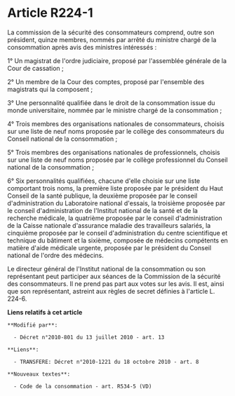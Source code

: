 # Article R224-1

La commission de la sécurité des consommateurs comprend, outre son président, quinze membres, nommés par arrêté du ministre
chargé de la consommation après avis des ministres intéressés :

1° Un magistrat de l'ordre judiciaire, proposé par l'assemblée générale de la Cour de cassation ;

2° Un membre de la Cour des comptes, proposé par l'ensemble des magistrats qui la composent ;

3° Une personnalité qualifiée dans le droit de la consommation issue du monde universitaire, nommée par le ministre chargé de
la consommation ;

4° Trois membres des organisations nationales de consommateurs, choisis sur une liste de neuf noms proposée par le collège
des consommateurs du Conseil national de la consommation ;

5° Trois membres des organisations nationales de professionnels, choisis sur une liste de neuf noms proposée par le collège
professionnel du Conseil national de la consommation ;

6° Six personnalités qualifiées, chacune d'elle choisie sur une liste comportant trois noms, la première liste proposée par
le président du Haut Conseil de la santé publique, la deuxième proposée par le conseil d'administration du Laboratoire
national d'essais, la troisième proposée par le conseil d'administration de l'Institut national de la santé et de la
recherche médicale, la quatrième proposée par le conseil d'administration de la Caisse nationale d'assurance maladie des
travailleurs salariés, la cinquième proposée par le conseil d'administration du centre scientifique et technique du bâtiment
et la sixième, composée de médecins compétents en matière d'aide médicale urgente, proposée par le président du Conseil
national de l'ordre des médecins.

Le directeur général de l'Institut national de la consommation ou son représentant peut participer aux séances de la
Commission de la sécurité des consommateurs. Il ne prend pas part aux votes sur les avis. Il est, ainsi que son représentant,
astreint aux règles de secret définies à l'article L. 224-6.

**Liens relatifs à cet article**

	**Modifié par**:

	  - Décret n°2010-801 du 13 juillet 2010 - art. 13

	**Liens**:

	  - TRANSFERE: Décret n°2010-1221 du 18 octobre 2010 - art. 8

	**Nouveaux textes**:

	  - Code de la consommation - art. R534-5 (VD)
